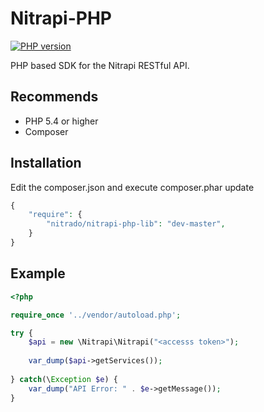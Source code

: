 Nitrapi-PHP
===========
[![PHP version](https://badge.fury.io/ph/nitrado%2Fnitrapi-php-lib.svg)](http://badge.fury.io/ph/nitrado%2Fnitrapi-php-lib)

PHP based SDK for the Nitrapi RESTful API.


Recommends
---------

* PHP 5.4 or higher
* Composer


Installation
------------

Edit the composer.json and execute composer.phar update
``` php
{
    "require": {
        "nitrado/nitrapi-php-lib": "dev-master",
    }
}
```

Example
-------

```php
<?php

require_once '../vendor/autoload.php';

try {
    $api = new \Nitrapi\Nitrapi("<accesss token>");
    
    var_dump($api->getServices());
    
} catch(\Exception $e) {
    var_dump("API Error: " . $e->getMessage());
}
```
